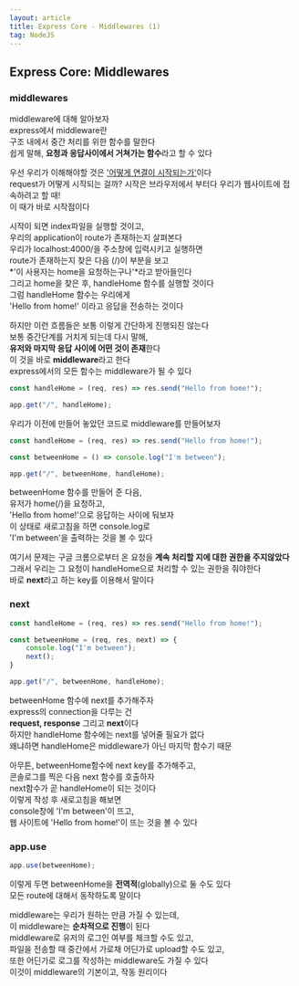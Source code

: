 ```yaml
---
layout: article
title: Express Core - Middlewares (1)
tag: NodeJS
---
```


## Express Core: Middlewares

### middlewares

middleware에 대해 알아보자    
express에서 middleware란  
구조 내에서 중간 처리를 위한 함수를 말한다  
쉽게 말해, **요청과 응답사이에서 거쳐가는 함수**라고 할 수 있다  

우선 우리가 이해해야할 것은 <u>'어떻게 연결이 시작되는가'</u>이다  
request가 어떻게 시작되는 걸까?
시작은 브라우저에서 부터다
우리가 웹사이트에 접속하려고 할 때!  
이 때가 바로 시작점이다  

시작이 되면 index파일을 실행할 것이고,  
우리의 application이 route가 존재하는지 살펴본다    
우리가 <a>localhost:4000/</a>을 주소창에 입력시키고 실행하면  
route가 존재하는지 찾은 다음 (/)이 부분을 보고  
*'이 사용자는 home을 요청하는구나'*라고 받아들인다  
그리고 home을 찾은 후, handleHome 함수를 실행할 것이다  
그럼 handleHome 함수는 우리에게  
'Hello from home!' 이라고 응답을 전송하는 것이다  

하지만 이런 흐름들은 보통 이렇게 간단하게 진행되진 않는다  
보통 중간단계를 거치게 되는데 다시 말해,  
**유저와 마지막 응답 사이에 어떤 것이 존재**한다  
이 것을 바로 **middleware**라고 한다  
express에서의 모든 함수는 middleware가 될 수 있다  

```js
const handleHome = (req, res) => res.send("Hello from home!");

app.get("/", handleHome);
```
우리가 이전에 만들어 놓았던 코드로 middleware를 만들어보자

```js
const handleHome = (req, res) => res.send("Hello from home!");

const betweenHome = () => console.log("I'm between");

app.get("/", betweenHome, handleHome);
```
betweenHome 함수를 만들어 준 다음,  
유저가 home(/)을 요청하고,  
'Hello from home!'으로 응답하는 사이에 둬보자  
이 상태로 새로고침을 하면 console.log로  
'I'm between'을 출력하는 것을 볼 수 있다   

여기서 문제는 구글 크롬으로부터 온 요청을 **계속 처리할 지에 대한 권한을 주지않았다**   
그래서 우리는 그 요청이 handleHome으로 처리할 수 있는 권한을 줘야한다    
바로 **next**라고 하는 key를 이용해서 말이다  

### next

```js
const handleHome = (req, res) => res.send("Hello from home!");

const betweenHome = (req, res, next) => {
    console.log("I'm between");
    next();
}

app.get("/", betweenHome, handleHome);
```
betweenHome 함수에 next를 추가해주자  
express의 connection을 다루는 건  
**request, response** 그리고 **next**이다  
하지만 handleHome 함수에는 next를 넣어줄 필요가 없다  
왜냐하면 handleHome은 middleware가 아닌 마지막 함수기 때문  

아무튼, betweenHome함수에 next key를 추가해주고,  
콘솔로그를 찍은 다음 next 함수를 호출하자  
next함수가 곧 handleHome이 되는 것이다  
이렇게 작성 후 새로고침을 해보면  
console창에 'I'm between'이 뜨고,  
웹 사이트에 'Hello from home!'이 뜨는 것을 볼 수 있다  

### app.use

```js
app.use(betweenHome);
```
이렇게 두면 betweenHome을 **전역적**(globally)으로 둘 수도 있다  
모든 route에 대해서 동작하도록 말이다  

middleware는 우리가 원하는 만큼 가질 수 있는데,  
이 middleware는 **순차적으로 진행**이 된다   
middleware로 유저의 로그인 여부를 체크할 수도 있고,  
파일을 전송할 때 중간에서 가로채 어딘가로 upload할 수도 있고,  
또한 어딘가로 로그를 작성하는 middleware도 가질 수 있다  
이것이 middleware의 기본이고, 작동 원리이다  